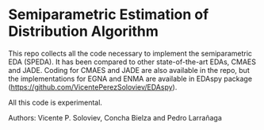 # Semiparametric Estimation of Distribution Algorithm

This repo collects all the code necessary to implement the semiparametric EDA (SPEDA). It has been compared to other
state-of-the-art EDAs, CMAES and JADE. Coding for CMAES and JADE are also available in the repo,
but the implementations for EGNA and ENMA are available in EDAspy package (https://github.com/VicentePerezSoloviev/EDAspy).

All this code is experimental.

Authors: Vicente P. Soloviev, Concha Bielza and Pedro Larrañaga

